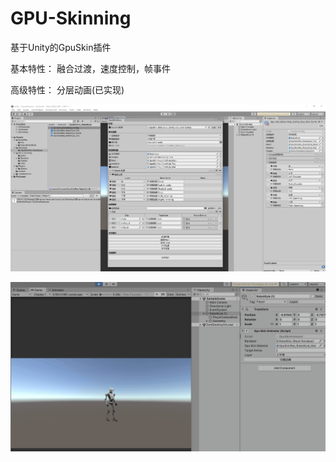 # GPU-Skinning
基于Unity的GpuSkin插件

基本特性：
融合过渡，速度控制，帧事件

高级特性：
分层动画(已实现)

![image](https://github.com/seinocat/Gpu-Skinning/blob/master/Image/EditorTool.png)

![image](https://github.com/seinocat/Gpu-Skinning/blob/master/Image/Mask.gif)

